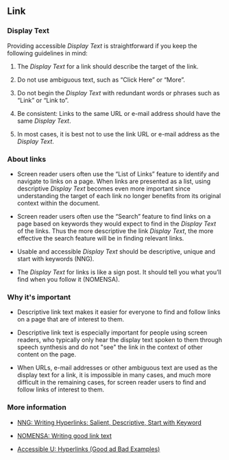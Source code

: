 ## Link

### Display Text

Providing accessible *Display Text* is straightforward if you keep the following guidelines in mind:

1. The *Display Text* for a link should describe the target of the link.

1. Do not use ambiguous text, such as “Click Here” or “More”.

1. Do not begin the *Display Text* with redundant words or phrases such as “Link” or “Link to”.

1. Be consistent: Links to the same URL or e-mail address should have the same *Display Text*.

1. In most cases, it is best not to use the link URL or e-mail address as the *Display Text*.

### About links

* Screen reader users often use the “List of Links” feature to identify and navigate to links on a page. When links are presented as a list,  using descriptive *Display Text* becomes even more important since understanding the target of each link no longer benefits from its original context within the document.

* Screen reader users often use the “Search” feature to find links on a page based on keywords they would expect to find in the *Display Text* of the links. Thus the more descriptive the link *Display Text*, the more effective the search feature will be in finding relevant links.

* Usable and accessible *Display Text* should be descriptive, unique and start with
keywords (NNG).

* The *Display Text* for links is like a sign post. It should tell you what
you’ll find when you follow it (NOMENSA).

### Why it's important

* Descriptive link text makes it easier for everyone to find and follow links
on a page that are of interest to them.

* Descriptive link text is especially important for people using screen
readers, who typically only hear the display text spoken to them through speech
synthesis and do not "see" the link in the context of other content on the page.

* When URLs, e-mail addresses or other ambiguous text are used as the display text for a link, it is impossible in many cases, and much more difficult in the remaining cases, for
screen reader users to find and follow links of interest to them.

### More information

* <a href="https://www.nngroup.com/articles/writing-links/" target="_resource">NNG: Writing Hyperlinks: Salient, Descriptive, Start with Keyword</a>

* <a href="https://www.nomensa.com/blog/2011/writing-good-link-text" target="_resource">NOMENSA: Writing good link text</a>

* <a href="http://accessibility.umn.edu/core-skills/hyperlinks" target="_resource">Accessible U: Hyperlinks (Good ad Bad Examples)</a>
